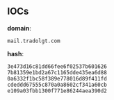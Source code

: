 
## IOCs

__domain__:

```text
mail.tradolgt.com
```
__hash__:

```text
3e473d16c81dd66fee6f02537b601626
7b81359e1bd2a67c1165dde435ea6d88
0a6332f1bc58f389e778016d89f411fd
cdeddd67555c870a0a8602cf341a60cb
e109a03fbb1300f771e86244aea390d2
```